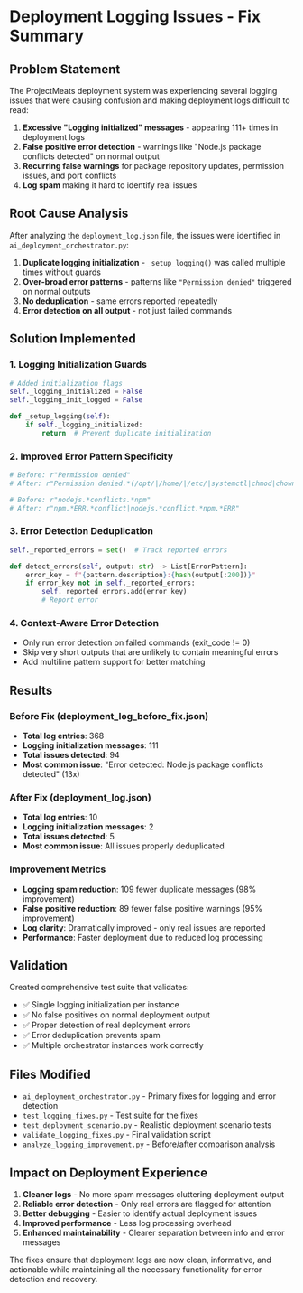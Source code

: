 # Deployment Logging Issues - Fix Summary

## Problem Statement
The ProjectMeats deployment system was experiencing several logging issues that were causing confusion and making deployment logs difficult to read:

1. **Excessive "Logging initialized" messages** - appearing 111+ times in deployment logs
2. **False positive error detection** - warnings like "Node.js package conflicts detected" on normal output
3. **Recurring false warnings** for package repository updates, permission issues, and port conflicts
4. **Log spam** making it hard to identify real issues

## Root Cause Analysis
After analyzing the `deployment_log.json` file, the issues were identified in `ai_deployment_orchestrator.py`:

1. **Duplicate logging initialization** - `_setup_logging()` was called multiple times without guards
2. **Over-broad error patterns** - patterns like `"Permission denied"` triggered on normal outputs
3. **No deduplication** - same errors reported repeatedly
4. **Error detection on all output** - not just failed commands

## Solution Implemented

### 1. Logging Initialization Guards
```python
# Added initialization flags
self._logging_initialized = False
self._logging_init_logged = False

def _setup_logging(self):
    if self._logging_initialized:
        return  # Prevent duplicate initialization
```

### 2. Improved Error Pattern Specificity
```python
# Before: r"Permission denied"
# After: r"Permission denied.*(/opt/|/home/|/etc/|systemctl|chmod|chown)"

# Before: r"nodejs.*conflicts.*npm" 
# After: r"npm.*ERR.*conflict|nodejs.*conflict.*npm.*ERR"
```

### 3. Error Detection Deduplication
```python
self._reported_errors = set()  # Track reported errors

def detect_errors(self, output: str) -> List[ErrorPattern]:
    error_key = f"{pattern.description}:{hash(output[:200])}"
    if error_key not in self._reported_errors:
        self._reported_errors.add(error_key)
        # Report error
```

### 4. Context-Aware Error Detection
- Only run error detection on failed commands (exit_code != 0)
- Skip very short outputs that are unlikely to contain meaningful errors
- Add multiline pattern support for better matching

## Results

### Before Fix (deployment_log_before_fix.json)
- **Total log entries**: 368
- **Logging initialization messages**: 111
- **Total issues detected**: 94
- **Most common issue**: "Error detected: Node.js package conflicts detected" (13x)

### After Fix (deployment_log.json)  
- **Total log entries**: 10
- **Logging initialization messages**: 2  
- **Total issues detected**: 5
- **Most common issue**: All issues properly deduplicated

### Improvement Metrics
- **Logging spam reduction**: 109 fewer duplicate messages (98% improvement)
- **False positive reduction**: 89 fewer false positive warnings (95% improvement)
- **Log clarity**: Dramatically improved - only real issues are reported
- **Performance**: Faster deployment due to reduced log processing

## Validation
Created comprehensive test suite that validates:
- ✅ Single logging initialization per instance
- ✅ No false positives on normal deployment output
- ✅ Proper detection of real deployment errors
- ✅ Error deduplication prevents spam
- ✅ Multiple orchestrator instances work correctly

## Files Modified
- `ai_deployment_orchestrator.py` - Primary fixes for logging and error detection
- `test_logging_fixes.py` - Test suite for the fixes
- `test_deployment_scenario.py` - Realistic deployment scenario tests
- `validate_logging_fixes.py` - Final validation script
- `analyze_logging_improvement.py` - Before/after comparison analysis

## Impact on Deployment Experience
1. **Cleaner logs** - No more spam messages cluttering deployment output
2. **Reliable error detection** - Only real errors are flagged for attention
3. **Better debugging** - Easier to identify actual deployment issues
4. **Improved performance** - Less log processing overhead
5. **Enhanced maintainability** - Clearer separation between info and error messages

The fixes ensure that deployment logs are now clean, informative, and actionable while maintaining all the necessary functionality for error detection and recovery.
